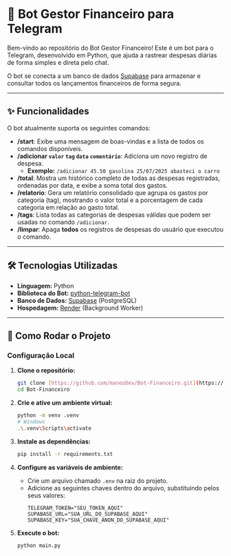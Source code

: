 # 🤖 Bot Gestor Financeiro para Telegram

Bem-vindo ao repositório do Bot Gestor Financeiro! Este é um bot para o Telegram, desenvolvido em Python, que ajuda a rastrear despesas diárias de forma simples e direta pelo chat.

O bot se conecta a um banco de dados [Supabase](https://supabase.com/) para armazenar e consultar todos os lançamentos financeiros de forma segura.

---

## ✨ Funcionalidades

O bot atualmente suporta os seguintes comandos:

* **/start**: Exibe uma mensagem de boas-vindas e a lista de todos os comandos disponíveis.
* **/adicionar `valor` `tag` `data` `comentário`**: Adiciona um novo registro de despesa.
    * **Exemplo:** `/adicionar 45.50 gasolina 25/07/2025 abasteci o carro`
* **/total**: Mostra um histórico completo de todas as despesas registradas, ordenadas por data, e exibe a soma total dos gastos.
* **/relatorio**: Gera um relatório consolidado que agrupa os gastos por categoria (tag), mostrando o valor total e a porcentagem de cada categoria em relação ao gasto total.
* **/tags**: Lista todas as categorias de despesas válidas que podem ser usadas no comando `/adicionar`.
* **/limpar**: Apaga **todos** os registros de despesas do usuário que executou o comando.

---

## 🛠️ Tecnologias Utilizadas

* **Linguagem:** Python
* **Biblioteca do Bot:** [python-telegram-bot](https://python-telegram-bot.org/)
* **Banco de Dados:** [Supabase](https://supabase.com/) (PostgreSQL)
* **Hospedagem:** [Render](https://render.com/) (Background Worker)

---

## 🚀 Como Rodar o Projeto

### Configuração Local

1.  **Clone o repositório:**
    ```bash
    git clone [https://github.com/maneoDev/Bot-Financeiro.git](https://github.com/maneoDev/Bot-Financeiro.git)
    cd Bot-Financeiro
    ```

2.  **Crie e ative um ambiente virtual:**
    ```bash
    python -m venv .venv
    # Windows
    .\.venv\Scripts\activate
    ```

3.  **Instale as dependências:**
    ```bash
    pip install -r requirements.txt
    ```

4.  **Configure as variáveis de ambiente:**
    * Crie um arquivo chamado `.env` na raiz do projeto.
    * Adicione as seguintes chaves dentro do arquivo, substituindo pelos seus valores:
        ```
        TELEGRAM_TOKEN="SEU_TOKEN_AQUI"
        SUPABASE_URL="SUA_URL_DO_SUPABASE_AQUI"
        SUPABASE_KEY="SUA_CHAVE_ANON_DO_SUPABASE_AQUI"
        ```

5.  **Execute o bot:**
    ```bash
    python main.py
    ```